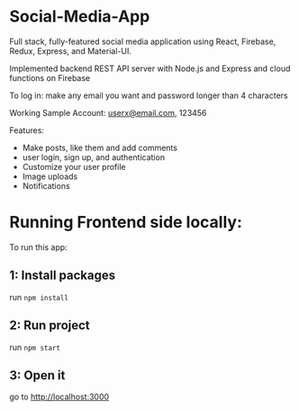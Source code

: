 # Social-Media-App

Full stack, fully-featured social media application using React, Firebase, Redux, Express, and Material-UI.

Implemented backend REST API server with Node.js and Express and cloud functions on Firebase

To log in: make any email you want and password longer than 4 characters

Working Sample Account: userx@email.com, 123456

Features:

- Make posts, like them and add comments
- user login, sign up, and authentication
- Customize your user profile
- Image uploads
- Notifications

# Running Frontend side locally:

To run this app:

## 1: Install packages

run `npm install`

## 2: Run project

run `npm start`

## 3: Open it

go to [http://localhost:3000](http://localhost:3000)

